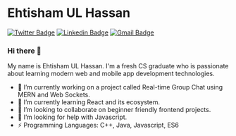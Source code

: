# Ehtisham UL Hassan
[![Twitter Badge](https://img.shields.io/badge/-@ehtishama-1ca0f1?style=flat-square&labelColor=1ca0f1&logo=twitter&logoColor=white&link=https://twitter.com/ehtishamhassan9)](https://twitter.com/ehtishamhassan9) 
[![Linkedin Badge](https://img.shields.io/badge/-ehtishamhassan9-blue?style=flat-square&logo=Linkedin&logoColor=white&link=https://www.linkedin.com/in/ehtishamhassan9/)](https://www.linkedin.com/in/ehtishamhassan9/) 
[![Gmail Badge](https://img.shields.io/badge/-ehtishamhassan9@gmail.com-c14438?style=flat-square&logo=Gmail&logoColor=white&link=mailto:ehtishamhassan9@gmail.com)](mailto:ehtishamhassan9@gmail.com)


### Hi there 👋
My name is Ehtisham UL Hassan. I'm a fresh CS graduate who is passionate about learning modern web and mobile app development technologies.

- 🔭 I’m currently working on a project called Real-time Group Chat using MERN and Web Sockets.
- 🌱 I’m currently learning React and its ecosystem.
- 👯 I’m looking to collaborate on beginner friendly frontend projects.
- 🤔 I’m looking for help with Javascript.
- ⚡ Programming Languages: C++, Java, Javascript, ES6


